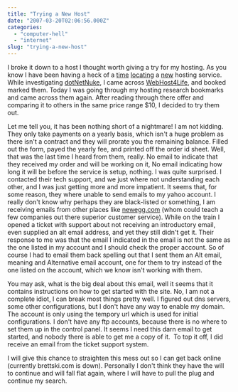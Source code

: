 ```yaml
---
title: "Trying a New Host"
date: "2007-03-20T02:06:56.000Z"
categories: 
  - "computer-hell"
  - "internet"
slug: "trying-a-new-host"
---
```


I broke it down to a host I thought worth giving a try for my hosting. As you know I have been having a heck of a [time](http://brettski111.wordpress.com/2007/03/01/i-need-a-new-host/) [locating](http://brettski111.wordpress.com/2007/03/06/finding-shared-web-hosts-sucks/) a [new](http://brettski111.wordpress.com/2007/03/13/no-new-hosts-yet/) hosting service. While investigating [dotNetNuke](http://dotnetnuke.com), I came across [WebHost4Life](http://www.webhost4life.com), and booked marked them. Today I was going through my hosting research bookmarks and came across them again. After reading through there offer and comparing it to others in the same price range $10, I decided to try them out.

Let me tell you, it has been nothing short of a nightmare! I am not kidding. They only take payments on a yearly basis, which isn't a huge problem as there isn't a contract and they will prorate you the remaining balance. Filled out the form, payed the yearly fee, and printed off the order id sheet. Well, that was the last time I heard from them, really. No email to indicate that they received my order and will be working on it, No email indicating how long it will be before the service is setup, nothing. I was quite surprised. I contacted their tech support, and we just where not understanding each other, and I was just getting more and more impatient. It seems that, for some reason, they where unable to send emails to my yahoo account. I really don't know why perhaps they are black-listed or something, I am receiving emails from other places like [newegg.com](http://www.newegg.com) (whom could teach a few companies out there superior customer service). While on the train I opened a ticket with support about not receiving an introductory email, even supplied an alt email address, and yet they still didn't get it. Their response to me was that the email I indicated in the email is not the same as the one listed in my account and I should check the proper account. So of course I had to email them back spelling out that I sent them an Alt email, meaning and Alternative email account, one for them to try instead of the one listed on the account, which we know isn't working with them.

You may ask, what is the big deal about this email, well it seems that it contains instructions on how to get started with the site. No, I am not a complete idiot, I can break most things pretty well. I figured out dns servers, some other configurations, but I don't have any way to enable my domain. The account is only using the tempory url which is used for initial configurations. I don't have any ftp accounts, because there is no where to set them up in the control panel. It seems I need this darn email to get started, and nobody there is able to get me a copy of it.  To top it off, I did receive an email from the ticket support system.

I will give this chance to straighten this mess out so I can get back online (currently brettski.com is down). Personally I don't think they have the will to continue and will fall flat again, where I will have to pull the plug and continue my search. <sigh>
